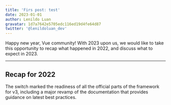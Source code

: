```yaml
---
title: 'Firs post: test'
date: 2023-01-01
author: Lenildo Luan
gravatar: 1d7a7642e5705edc116ed19d4fe64d87
twitter: '@lenildoluan_dev'
---
```


Happy new year, Vue community! With 2023 upon us, we would like to take this opportunity to recap what happened in 2022, and discuss what to expect in 2023.

---

## Recap for 2022

The switch marked the readiness of all the official parts of the framework for v3, including a major revamp of the documentation that provides guidance on latest best practices.
